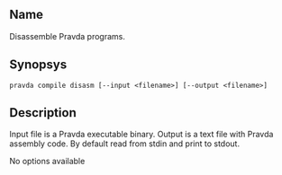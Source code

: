 ## Name
Disassemble Pravda programs.

## Synopsys
```
pravda compile disasm [--input <filename>] [--output <filename>]
```

## Description
Input file is a Pravda executable binary. Output is a text file with
Pravda assembly code. By default read from stdin and print to stdout.

No options available
